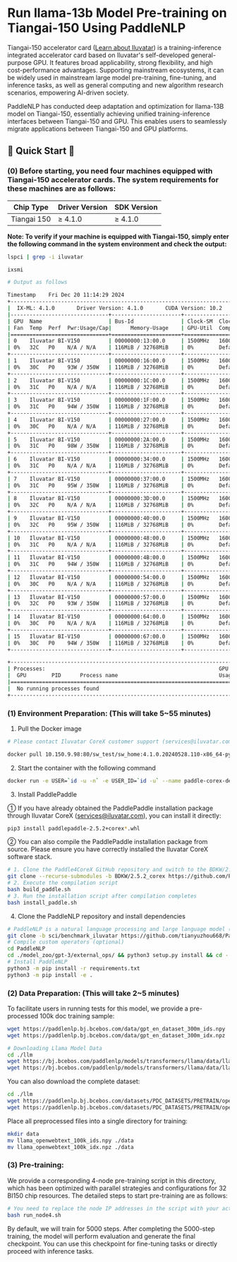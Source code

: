 # Run llama-13b Model Pre-training on Tiangai-150 Using PaddleNLP

Tiangai-150 accelerator card ([Learn about Iluvatar](https://www.iluvatar.com/)) is a training-inference integrated accelerator card based on Iluvatar's self-developed general-purpose GPU. It features broad applicability, strong flexibility, and high cost-performance advantages. Supporting mainstream ecosystems, it can be widely used in mainstream large model pre-training, fine-tuning, and inference tasks, as well as general computing and new algorithm research scenarios, empowering AI-driven society.

PaddleNLP has conducted deep adaptation and optimization for llama-13B model on Tiangai-150, essentially achieving unified training-inference interfaces between Tiangai-150 and GPU. This enables users to seamlessly migrate applications between Tiangai-150 and GPU platforms.

## 🚀 Quick Start 🚀

### (0) Before starting, you need four machines equipped with Tiangai-150 accelerator cards. The system requirements for these machines are as follows:

| Chip Type | Driver Version | SDK Version   |
| --------- | -------------- | ------------- |
| Tiangai 150 | ≥ 4.1.0        | ≥ 4.1.0       |

**Note: To verify if your machine is equipped with Tiangai-150, simply enter the following command in the system environment and check the output:**

```bash
lspci | grep -i iluvatar
```
```bash
ixsmi

# Output as follows

Timestamp    Fri Dec 20 11:14:29 2024
+-----------------------------------------------------------------------------+
|  IX-ML: 4.1.0       Driver Version: 4.1.0       CUDA Version: 10.2          |
|-------------------------------+----------------------+----------------------|
| GPU  Name                     | Bus-Id               | Clock-SM  Clock-Mem  |
| Fan  Temp  Perf  Pwr:Usage/Cap|      Memory-Usage    | GPU-Util  Compute M. |
|===============================+======================+======================|
| 0    Iluvatar BI-V150         | 00000000:13:00.0     | 1500MHz   1600MHz    |
| 0%   32C   P0    N/A / N/A    | 116MiB / 32768MiB    | 0%        Default    |
+-------------------------------+----------------------+----------------------+
| 1    Iluvatar BI-V150         | 00000000:16:00.0     | 1500MHz   1600MHz    |
| 0%   30C   P0    93W / 350W   | 116MiB / 32768MiB    | 0%        Default    |
+-------------------------------+----------------------+----------------------+
| 2    Iluvatar BI-V150         | 00000000:1C:00.0     | 1500MHz   1600MHz    |
| 0%   31C   P0    N/A / N/A    | 116MiB / 32768MiB    | 0%        Default    |
+-------------------------------+----------------------+----------------------+
| 3    Iluvatar BI-V150         | 00000000:1F:00.0     | 1500MHz   1600MHz    |
| 0%   31C   P0    94W / 350W   | 116MiB / 32768MiB    | 0%        Default    |
+-------------------------------+----------------------+----------------------+
| 4    Iluvatar BI-V150         | 00000000:27:00.0     | 1500MHz   1600MHz    |
| 0%   30C   P0    N/A / N/A    | 116MiB / 32768MiB    | 0%        Default    |
+-------------------------------+----------------------+----------------------+
| 5    Iluvatar BI-V150         | 00000000:2A:00.0     | 1500MHz   1600MHz    |
| 0%   31C   P0    98W / 350W   | 116MiB / 32768MiB    | 0%        Default    |
+-------------------------------+----------------------+----------------------+
| 6    Iluvatar BI-V150         | 00000000:34:00.0     | 1500MHz   1600MHz    |
| 0%   31C   P0    N/A / N/A    | 116MiB / 32768MiB    | 0%        Default    |
+-------------------------------+----------------------+----------------------+
| 7    Iluvatar BI-V150         | 00000000:37:00.0     | 1500MHz   1600MHz    |
| 0%   31C   P0    95W / 350W   | 116MiB / 32768MiB    | 0%        Default    |
+-------------------------------+----------------------+----------------------+
| 8    Iluvatar BI-V150         | 00000000:3D:00.0     | 1500MHz   1600MHz    |
| 0%   32C   P0    N/A / N/A    | 116MiB / 32768MiB    | 0%        Default    |
+-------------------------------+----------------------+----------------------+
| 9    Iluvatar BI-V150         | 00000000:40:00.0     | 1500MHz   1600MHz    |
| 0%   32C   P0    95W / 350W   | 116MiB / 32768MiB    | 0%        Default    |
+-------------------------------+----------------------+----------------------+
| 10   Iluvatar BI-V150         | 00000000:48:00.0     | 1500MHz   1600MHz    |
| 0%   31C   P0    N/A / N/A    | 116MiB / 32768MiB    | 0%        Default    |
+-------------------------------+----------------------+----------------------+
| 11   Iluvatar BI-V150         | 00000000:4B:00.0     | 1500MHz   1600MHz    |
| 0%   31C   P0    94W / 350W   | 116MiB / 32768MiB    | 0%        Default    |
+-------------------------------+----------------------+----------------------+
| 12   Iluvatar BI-V150         | 00000000:54:00.0     | 1500MHz   1600MHz    |
| 0%   30C   P0    N/A / N/A    | 116MiB / 32768MiB    | 0%        Default    |
+-------------------------------+----------------------+----------------------+
| 13   Iluvatar BI-V150         | 00000000:57:00.0     | 1500MHz   1600MHz    |
| 0%   32C   P0    93W / 350W   | 116MiB / 32768MiB    | 0%        Default    |
+-------------------------------+----------------------+----------------------+
| 14   Iluvatar BI-V150         | 00000000:64:00.0     | 1500MHz   1600MHz    |
| 0%   30C   P0    N/A / N/A    | 116MiB / 32768MiB    | 0%        Default    |
+-------------------------------+----------------------+----------------------+
| 15   Iluvatar BI-V150         | 00000000:67:00.0     | 1500MHz   1600MHz    |
| 0%   30C   P0    94W / 350W   | 116MiB / 32768MiB    | 0%        Default    |
+-------------------------------+----------------------+----------------------+

+-----------------------------------------------------------------------------+
| Processes:                                                       GPU Memory |
|  GPU        PID      Process name                                Usage(MiB) |
|=============================================================================|
|  No running processes found                                                 |
+-----------------------------------------------------------------------------+
```
### (1) Environment Preparation: (This will take 5~55 minutes)
1. Pull the Docker image
```bash
# Please contact Iluvatar CoreX customer support (services@iluvatar.com) to obtain the SDK image

docker pull 10.150.9.98:80/sw_test/sw_home:4.1.0.20240528.110-x86_64-py3.10-bi150
```

2. Start the container with the following command

```bash
docker run -e USER=`id -u -n` -e USER_ID=`id -u` --name paddle-corex-dev -it --privileged --cap-add=ALL --pid=host --network=host -v /data1:/data1 --mount type=volume,dst=/home/`id -u -n`/.local bdkw:paddle-corex /bin/bash
```

3. Install PaddlePaddle

① If you have already obtained the PaddlePaddle installation package through Iluvatar CoreX (services@iluvatar.com), you can install it directly:

```bash
pip3 install paddlepaddle-2.5.2+corex*.whl
```
② You can also compile the PaddlePaddle installation package from source. Please ensure you have correctly installed the Iluvatar CoreX software stack.

```bash
# 1. Clone the Paddle4CoreX GitHub repository and switch to the BDKW/2.5.2_corex branch.
git clone --recurse-submodules -b BDKW/2.5.2_corex https://github.com/PaddlePaddle/Paddle4CoreX.git
# 2. Execute the compilation script
bash build_paddle.sh
# 3. Run the installation script after compilation completes
bash install_paddle.sh
```

4. Clone the PaddleNLP repository and install dependencies

```bash
# PaddleNLP is a natural language processing and large language model (LLM) development library based on PaddlePaddle. It contains various large models implemented using PaddlePaddle, including the llama-13B model. To facilitate your usage, you need to clone the entire repository.
git clone -b sci/benchmark_iluvatar https://github.com/tianyuzhou668/PaddleNLP.git
# Compile custom operators (optional)
cd PaddleNLP
cd ./model_zoo/gpt-3/external_ops/ && python3 setup.py install && cd -
# Install PaddleNLP
python3 -m pip install -r requirements.txt
python3 -m pip install -e .
```

### (2) Data Preparation: (This will take 2~5 minutes)
To facilitate users in running tests for this model, we provide a pre-processed 100k doc training sample:

```bash
wget https://paddlenlp.bj.bcebos.com/data/gpt_en_dataset_300m_ids.npy
wget https://paddlenlp.bj.bcebos.com/data/gpt_en_dataset_300m_idx.npz
```
```bash
# Downloading Llama Model Data
cd ./llm
wget https://bj.bcebos.com/paddlenlp/models/transformers/llama/data/llama_openwebtext_100k.bin
wget https://bj.bcebos.com/paddlenlp/models/transformers/llama/data/llama_openwebtext_100k.idx
```

You can also download the complete dataset:
```bash
cd ./llm
wget https://paddlenlp.bj.bcebos.com/datasets/PDC_DATASETS/PRETRAIN/openwebtext2/llama/mmap/llama_mmap.bin
wget https://paddlenlp.bj.bcebos.com/datasets/PDC_DATASETS/PRETRAIN/openwebtext2/llama/mmap/llama_mmap.idx
```

Place all preprocessed files into a single directory for training:
```bash
mkdir data
mv llama_openwebtext_100k_ids.npy ./data
mv llama_openwebtext_100k_idx.npz ./data
```

### (3) Pre-training:
We provide a corresponding 4-node pre-training script in this directory, which has been optimized with parallel strategies and configurations for 32 BI150 chip resources. The detailed steps to start pre-training are as follows:
```bash
# You need to replace the node IP addresses in the script with your actual node IPs
bash run_node4.sh
```

By default, we will train for 5000 steps. After completing the 5000-step training, the model will perform evaluation and generate the final checkpoint. You can use this checkpoint for fine-tuning tasks or directly proceed with inference tasks.
